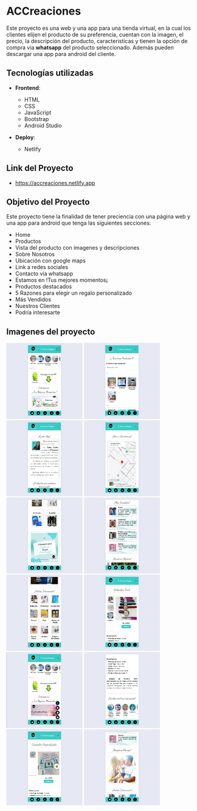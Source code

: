 # ACCreaciones

Este proyecto es una web y una app para una tienda virtual, en la cual los clientes elijen el producto de su preferencia, cuentan con la imagen, el precio, la descripción del producto, caracteristicas y tienen la opción de compra via **whatsapp** del producto seleccionado. Además pueden descargar una app para android del cliente.

## Tecnologías utilizadas

- **Frontend**:
  - HTML
  - CSS
  - JavaScript
  - Bootstrap
  - Android Studio
 

- **Deploy**:
  - Netlify

## Link del Proyecto
- https://accreaciones.netlify.app
  
## Objetivo del Proyecto

Este proyecto tiene la finalidad de tener preciencia con una página web y una app para android que tenga las siguientes secciones:

- Home
- Productos
- Vista del producto con imagenes y descripciones
- Sobre Nosotros
- Ubicación con google maps
- Link a redes sociales
- Contacto via whatsapp
- Estamos en !Tus mejores momentos¡
- Productos destacados
- 5 Razones para elegir un regalo personalizado
- Más Vendidos
- Nuestros Clientes
- Podría interesarte

## Imagenes del proyecto

<img src="https://github.com/elavincho/ACCreaciones2.0/blob/master/assets/img_proyecto/Captura_de_pantalla_1.png" width="200" height="200" alt="img"/>         <img src="https://github.com/elavincho/ACCreaciones2.0/blob/master/assets/img_proyecto/Captura_de_pantalla_2.png" width="200" height="200" alt="img"/>
<img src="https://github.com/elavincho/ACCreaciones2.0/blob/master/assets/img_proyecto/Captura_de_pantalla_3.png" width="200" height="200" alt="img"/>          <img src="https://github.com/elavincho/ACCreaciones2.0/blob/master/assets/img_proyecto/Captura_de_pantalla_4.png" width="200" height="200" alt="img"/>      <img src="https://github.com/elavincho/ACCreaciones2.0/blob/master/assets/img_proyecto/Captura_de_pantalla_5.png" width="200" height="200" alt="img"/>        <img src="https://github.com/elavincho/ACCreaciones2.0/blob/master/assets/img_proyecto/Captura_de_pantalla_6.png" width="200" height="200" alt="img"/>        <img src="https://github.com/elavincho/ACCreaciones2.0/blob/master/assets/img_proyecto/Captura_de_pantalla_7.png" width="200" height="200" alt="img"/>        <img src="https://github.com/elavincho/ACCreaciones2.0/blob/master/assets/img_proyecto/Captura_de_pantalla_8.png" width="200" height="200" alt="img"/>        <img src="https://github.com/elavincho/ACCreaciones2.0/blob/master/assets/img_proyecto/Captura_de_pantalla_9.png" width="200" height="200" alt="img"/>        <img src="https://github.com/elavincho/ACCreaciones2.0/blob/master/assets/img_proyecto/Captura_de_pantalla_10.png" width="200" height="200" alt="img"/>        <img src="https://github.com/elavincho/ACCreaciones2.0/blob/master/assets/img_proyecto/Captura_de_pantalla_11.png" width="200" height="200" alt="img"/>        <img src="https://github.com/elavincho/ACCreaciones2.0/blob/master/assets/img_proyecto/Captura_de_pantalla_12.png" width="200" height="200" alt="img"/>
